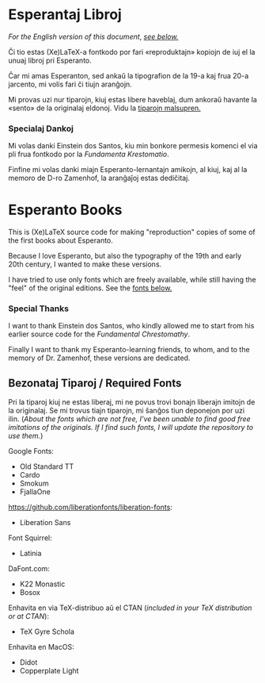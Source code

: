 # Esperantaj Libroj

_For the English version of this document_, [_see below._](#angla)

Ĉi tio estas (Xe)LaTeX-a fontkodo por fari «reproduktajn» kopiojn de iuj el la unuaj libroj pri Esperanto.

Ĉar mi amas Esperanton, sed ankaŭ la tipografion de la 19-a kaj frua 20-a jarcento, mi volis fari ĉi tiujn aranĝojn.

Mi provas uzi nur tiparojn, kiuj estas libere haveblaj, dum ankoraŭ havante la «sento» de la originalaj eldonoj.  Vidu la [tiparojn malsupren.](#tiparoj)

### Specialaj Dankoj

Mi volas danki Einstein dos Santos, kiu min bonkore permesis komenci el via pli frua fontkodo por la _Fundamenta Krestomatio_.

Finfine mi volas danki miajn Esperanto-lernantajn amikojn, al kiuj, kaj al la memoro de D-ro Zamenhof, la aranĝaĵoj estas dediĉitaj.

# Esperanto Books

<a name="angla"></a>

This is (Xe)LaTeX source code for making "reproduction" copies of some of the first books about Esperanto.

Because I love Esperanto, but also the typography of the 19th and early 20th century, I wanted to make these versions.

I have tried to use only fonts which are freely available, while still having the "feel" of the original editions.  See the [fonts below.](#tiparoj)

### Special Thanks

I want to thank Einstein dos Santos, who kindly allowed me to start from his earlier source code for the _Fundamental Chrestomathy_.

Finally I want to thank my Esperanto-learning friends, to whom, and to the memory of Dr. Zamenhof, these versions are dedicated.

<a name="tiparoj"></a>
## Bezonataj Tiparoj / Required Fonts

Pri la tiparoj kiuj ne estas liberaj, mi ne povus trovi bonajn liberajn imitojn de la originalaj.  Se mi trovus tiajn tiparojn, mi ŝanĝos tiun deponejon por uzi ilin. (_About the fonts which are not free, I've been unable to find good free imitations of the originals.  If I find such fonts, I will update the repository to use them._)

Google Fonts:

* Old Standard TT
* Cardo
* Smokum
* FjallaOne

https://github.com/liberationfonts/liberation-fonts:

* Liberation Sans

Font Squirrel:

* Latinia

DaFont.com:

* K22 Monastic
* Bosox

Enhavita en via TeX-distribuo aŭ el CTAN (_included in your TeX distribution or at CTAN_):

* TeX Gyre Schola

Enhavita en MacOS:

* Didot
* Copperplate Light
